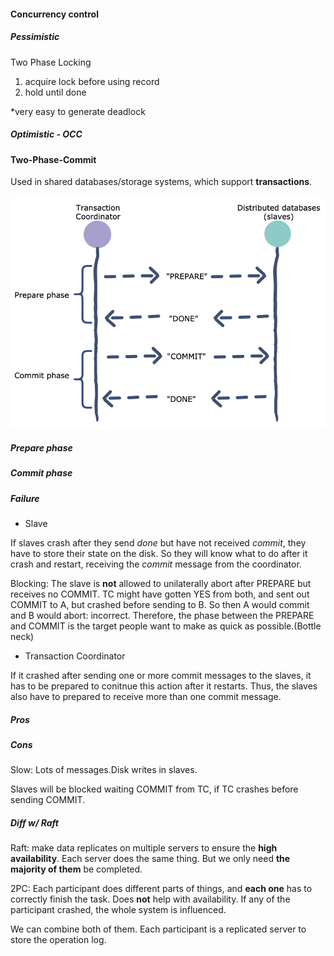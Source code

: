 #### Concurrency control

##### Pessimistic

Two Phase Locking

1. acquire lock before using record
2. hold until done



*very easy to generate deadlock





##### Optimistic - OCC





#### Two-Phase-Commit

Used in shared databases/storage systems, which support **transactions**. 

<img src="Transactions.assets/image-20210503050840565.png" alt="image-20210503050840565" style="zoom:80%;" />

##### Prepare phase





##### Commit phase



##### Failure

- Slave

If slaves crash after they send *done* but have not received *commit*, they have to store their state on the disk. So they will know what to do after it crash and restart, receiving the *commit* message from the coordinator.

Blocking: The slave is **not** allowed to unilaterally abort after PREPARE but receives no COMMIT. TC might have gotten YES from both, and sent out COMMIT to A, but crashed before sending to B. So then A would commit and B would abort: incorrect. Therefore, the phase between the PREPARE and COMMIT is the target people want to make as quick as possible.(Bottle neck)



- Transaction Coordinator

If it crashed after sending one or more commit messages to the slaves, it has to be prepared to conitnue this action after it restarts. Thus, the slaves also have to prepared to receive more than one commit message. 

##### Pros



##### Cons

Slow: Lots of messages.Disk writes in slaves. 

Slaves will be blocked waiting COMMIT from TC, if TC crashes before sending COMMIT.



##### Diff w/ Raft

Raft: make data replicates on multiple servers to ensure the **high availability**. Each server does the same thing. But we only need **the majority of them** be completed.

2PC: Each participant does different parts of things, and **each one** has to correctly finish the task. Does **not** help with availability. If any of the participant crashed, the whole system is influenced.

We can combine both of them. Each participant is a replicated server to store the operation log.